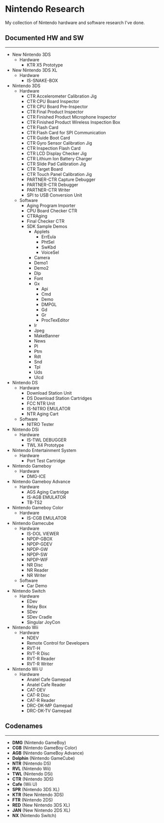 # Nintendo Research
My collection of Nintendo hardware and software research I've done.

## Documented HW and SW
---
- New Nintendo 3DS
  - Hardware
    - KTR X5 Prototype
- New Nintendo 3DS XL
  - Hardware
    - IS-SNAKE-BOX
- Nintendo 3DS
  - Hardware
    - CTR Accelerometer Calibration Jig
    - CTR CPU Board Inspector
    - CTR CPU Board Pre-Inspector
    - CTR Final Product Inspector
    - CTR Finished Product Microphone Inspector
    - CTR Finished Product Wireless Inspection Box
    - CTR Flash Card
    - CTR Flash Card for SPI Communication
    - CTR Guide Boot Card
    - CTR Gyro Sensor Calibration Jig
    - CTR Inspection Flash Card
    - CTR LCD Display Checker Jig
    - CTR Lithium Ion Battery Charger
    - CTR Slide Pad Calibration Jig
    - CTR Target Board
    - CTR Touch Panel Calibration Jig
    - PARTNER-CTR Capture Debugger
    - PARTNER-CTR Debugger
    - PARTNER-CTR Writer
    - SPI to USB Conversion Unit
  - Software
    - Aging Program Importer
    - CPU Board Checker CTR
    - CTRAging
    - Final Checker CTR
    - SDK Sample Demos
      - Applets
        - ErrEula
        - PhtSel
        - SwKbd
        - VoiceSel
      - Camera
      - Demo1
      - Demo2
      - Dlp
      - Font
      - Gx
        - Api
        - Cmd
        - Demo
        - DMPGL
        - Gd
        - Gr
        - ProcTexEditor
      - Ir
      - Jpeg
      - MakeBanner
      - News
      - Pl
      - Ptm
      - Rdt
      - Snd
      - Tpl
      - Uds
      - Ulcd
- Nintendo DS
  - Hardware
    - Download Station Unit
    - DS Download Station Cartridges
    - FCC NTR Unit
    - IS-NITRO EMULATOR
    - NTR Aging Cart
  - Software
    - NITRO Tester
- Nintendo DSi
  - Hardware
    - IS-TWL DEBUGGER
    - TWL X4 Prototype
- Nintendo Entertainment System
  - Hardware
    - Port Test Cartridge
- Nintendo Gameboy
  - Hardware
    - DMG-ICE
- Nintendo Gameboy Advance
  - Hardware
    - AGS Aging Cartridge
    - IS-AGB EMULATOR
    - TB-TS2
- Nintendo Gameboy Color
  - Hardware
    - IS-CGB EMULATOR
- Nintendo Gamecube
  - Hardware
    - IS-DOL VIEWER
    - NPDP-GBOX
    - NPDP-GDEV
    - NPDP-GW
    - NPDP-SW
    - NPDP-WIF
    - NR Disc
    - NR Reader
    - NR Writer
  - Software
    - Car Demo
- Nintendo Switch
  - Hardware
    - EDev
    - Relay Box
    - SDev
    - SDev Cradle
    - Singular JoyCon
- Nintendo Wii
  - Hardware
    - NDEV
    - Remote Control for Developers
    - RVT-H
    - RVT-R Disc
    - RVT-R Reader
    - RVT-R Writer
- Nintendo Wii U
  - Hardware
    - Anatel Cafe Gamepad
    - Anatel Cafe Reader
    - CAT-DEV
    - CAT-R Disc
    - CAT-R Reader
    - DRC-DK-MP Gamepad
    - DRC-DK-TV Gamepad

## Codenames
---
- **DMG** (Nintendo GameBoy)
- **CGB** (Nintendo GameBoy Color)
- **AGB** (Nintendo GameBoy Advance)
- **Dolphin** (Nintendo GameCube)
- **NTR** (Nintendo DS)
- **RVL** (Nintendo Wii)
- **TWL** (Nintendo DSi)
- **CTR** (Nintendo 3DS)
- **Cafe** (Wii U)
- **SPR** (Nintendo 3DS XL)
- **KTR** (New Nintendo 3DS)
- **FTR** (Nintendo 2DS)
- **RED** (New Nintendo 3DS XL)
- **JAN** (New Nintendo 2DS XL)
- **NX** (Nintendo Switch)
